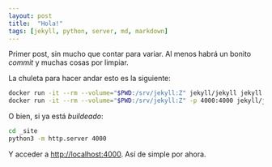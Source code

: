 ```yaml
---
layout: post
title:  "Hola!"
tags: [jekyll, python, server, md, markdown]
---
```

Primer post, sin mucho que contar para variar. Al menos habrá un bonito _commit_ y muchas cosas por limpiar.

La chuleta para hacer andar esto es la siguiente:

```bash
docker run -it --rm --volume="$PWD:/srv/jekyll:Z" jekyll/jekyll jekyll build
docker run -it --rm --volume="$PWD:/srv/jekyll:Z" -p 4000:4000 jekyll/jekyll jekyll serve
```

O bien, si ya está _buildeado_:

```bash
cd _site
python3 -m http.server 4000
```

Y acceder a <http://localhost:4000>. Así de simple por ahora.
